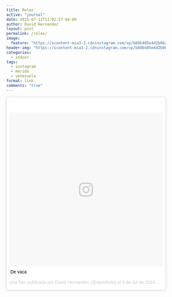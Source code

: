 ```yaml
---
title: Relax
active: "journal"
date: 2015-07-12T11:02:57-04:00
author: David Hernandez
layout: post
permalink: /relax/
image: 
  feature: "https://scontent-mia3-2.cdninstagram.com/vp/b80b405e4d2b06ade4fe8502d61cc6a8/5B95AA80/t51.2885-15/e35/11410518_1661816720717551_1353090894_n.jpg"
header-img: "https://scontent-mia3-2.cdninstagram.com/vp/b80b405e4d2b06ade4fe8502d61cc6a8/5B95AA80/t51.2885-15/e35/11410518_1661816720717551_1353090894_n.jpg"
categories:
  - indoor
tags:
  - instagram
  - merida
  - venezuela
format: link
comments: "true"
---
```

<blockquote class="instagram-media" data-instgrm-captioned data-instgrm-version="7" style=" background:#FFF; border:0; border-radius:3px; box-shadow:0 0 1px 0 rgba(0,0,0,0.5),0 1px 10px 0 rgba(0,0,0,0.15); margin: 1px; max-width:658px; padding:0; width:99.375%; width:-webkit-calc(100% - 2px); width:calc(100% - 2px);"><div style="padding:8px;"> <div style=" background:#F8F8F8; line-height:0; margin-top:40px; padding:50.0% 0; text-align:center; width:100%;"> <div style=" background:url(data:image/png;base64,iVBORw0KGgoAAAANSUhEUgAAACwAAAAsCAMAAAApWqozAAAABGdBTUEAALGPC/xhBQAAAAFzUkdCAK7OHOkAAAAMUExURczMzPf399fX1+bm5mzY9AMAAADiSURBVDjLvZXbEsMgCES5/P8/t9FuRVCRmU73JWlzosgSIIZURCjo/ad+EQJJB4Hv8BFt+IDpQoCx1wjOSBFhh2XssxEIYn3ulI/6MNReE07UIWJEv8UEOWDS88LY97kqyTliJKKtuYBbruAyVh5wOHiXmpi5we58Ek028czwyuQdLKPG1Bkb4NnM+VeAnfHqn1k4+GPT6uGQcvu2h2OVuIf/gWUFyy8OWEpdyZSa3aVCqpVoVvzZZ2VTnn2wU8qzVjDDetO90GSy9mVLqtgYSy231MxrY6I2gGqjrTY0L8fxCxfCBbhWrsYYAAAAAElFTkSuQmCC); display:block; height:44px; margin:0 auto -44px; position:relative; top:-22px; width:44px;"></div></div> <p style=" margin:8px 0 0 0; padding:0 4px;"> <a href="https://www.instagram.com/p/47VQFmwT2G/" style=" color:#000; font-family:Arial,sans-serif; font-size:14px; font-style:normal; font-weight:normal; line-height:17px; text-decoration:none; word-wrap:break-word;" target="_blank">De vaca</a></p> <p style=" color:#c9c8cd; font-family:Arial,sans-serif; font-size:14px; line-height:17px; margin-bottom:0; margin-top:8px; overflow:hidden; padding:8px 0 7px; text-align:center; text-overflow:ellipsis; white-space:nowrap;">Una foto publicada por David Hernandez (@davidvzla) el <time style=" font-family:Arial,sans-serif; font-size:14px; line-height:17px;" datetime="2015-07-09T19:25:59+00:00">9 de Jul de 2015 a la(s) 12:25 PDT</time></p></div></blockquote>
<script async defer src="//platform.instagram.com/en_US/embeds.js"></script>
